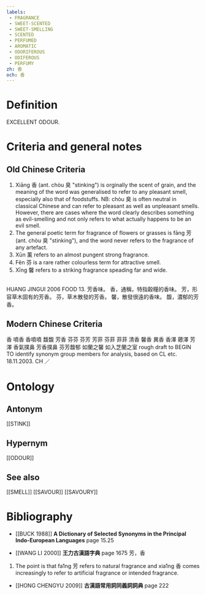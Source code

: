 ```yaml
---
labels: 
 - FRAGRANCE
 - SWEET-SCENTED
 - SWEET-SMELLING
 - SCENTED
 - PERFUMED
 - AROMATIC
 - ODORIFEROUS
 - ODIFEROUS
 - PERFUMY
zh: 香
och: 香
---
```


# Definition
EXCELLENT ODOUR.
# Criteria and general notes
## Old Chinese Criteria
1. Xiāng 香 (ant. chòu 臭 "stinking") is orginally the scent of grain, and the meaning of the word was generalised to refer to any pleasant smell, especially also that of foodstuffs. NB: chòu 臭 is often neutral in classical Chinese and can refer to pleasant as well as unpleasant smells. However, there are cases where the word clearly describes something as evil-smelling and not only refers to what actually happens to be an evil smell.
2. The general poetic term for fragrance of flowers or grasses is fāng 芳 (ant. chòu 臭 "stinking"), and the word never refers to the fragrance of any artefact.
3. Xūn 薰 refers to an almost pungent strong fragrance.
4. Fēn 芬 is a rare rather colourless term for attractive smell.
5. Xīng 馨 refers to a striking fragrance speading far and wide.
## 
HUANG JINGUI 2006
FOOD 13. 芳香味。
香，通稱，特指穀糧的香味。
芳，形容草木固有的芳香。
芬，草木散發的芳香。
馨，散發很遠的香味。
馥，濃郁的芳香。
## Modern Chinese Criteria
香
噴香
香噴噴
馥馥
芳香
芬芬
芬芳
芳菲
芬菲
菲菲
清香
馨香
異香
香澤
薌澤
芳澤
香氣撲鼻
芳香撲鼻
芬芳馥郁
如蘭之馨
如入芝蘭之室
rough draft to BEGIN TO identify synonym group members for analysis, based on CL etc. 18.11.2003. CH ／
# Ontology

## Antonym
[[STINK]]
## Hypernym
[[ODOUR]]
## See also
[[SMELL]]
[[SAVOUR]]
[[SAVOURY]]
# Bibliography
- [[BUCK 1988]]
**A Dictionary of Selected Synonyms in the Principal Indo-European Languages** page 15.25

- [[WANG LI 2000]]
**王力古漢語字典** page 1675
芳，香
1. The point is that fa1ng 芳 refers to natural fragrance and xia1ng 香 comes increasingly to refer to artificial fragrance or intended fragrance.
- [[HONG CHENGYU 2009]]
**古漢語常用詞同義詞詞典** page 222

